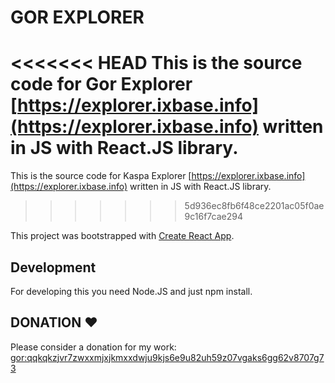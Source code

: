 # GOR EXPLORER

<<<<<<< HEAD
This is the source code for Gor Explorer [https://explorer.ixbase.info](https://explorer.ixbase.info) written in JS with React.JS library.
=======
This is the source code for Kaspa Explorer [https://explorer.ixbase.info](https://explorer.ixbase.info) written in JS with React.JS library.
>>>>>>> 5d936ec8fb6f48ce2201ac05f0ae9c16f7cae294

This project was bootstrapped with [Create React App](https://github.com/facebook/create-react-app).

## Development

For developing this you need Node.JS and just npm install.


## DONATION ♥

Please consider a donation for my work: [gor:qqkqkzjvr7zwxxmjxjkmxxdwju9kjs6e9u82uh59z07vgaks6gg62v8707g73](https://explorer.ixbase.info/addresses/gor:qqkqkzjvr7zwxxmjxjkmxxdwju9kjs6e9u82uh59z07vgaks6gg62v8707g73)
